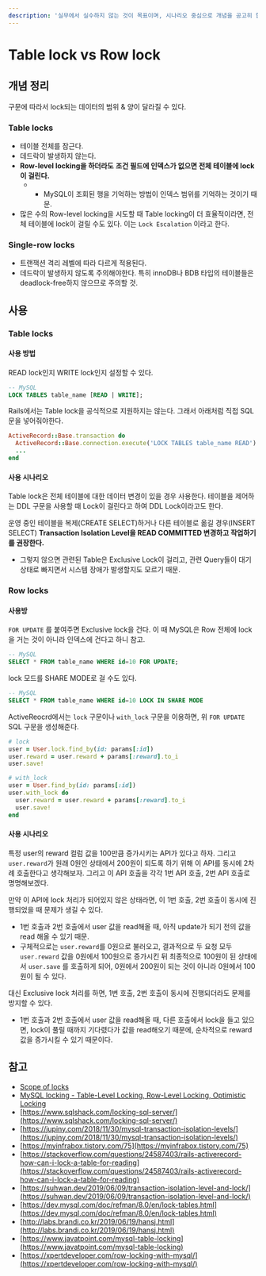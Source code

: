 ```yaml
---
description: '실무에서 실수하지 않는 것이 목표이며, 시나리오 중심으로 개념을 공고히 합니다.'
---
```


# Table lock vs Row lock

## 개념 정리

구문에 따라서 lock되는 데이터의 범위 & 양이 달라질 수 있다.

### Table locks

* 테이블 전체를 잠근다.
* 데드락이 발생하지 않는다.
* **Row-level locking을 하더라도** **조건 필드에 인덱스가 없으면 전체 테이블에 lock이 걸린다.**
  * * MySQL이 조회된 행을 기억하는 방법이 인덱스 범위를 기억하는 것이기 때문.
* 많은 수의 Row-level locking을 시도할 때 Table locking이 더 효율적이라면, 전체 테이블에 lock이 걸릴 수도 있다. 이는 `Lock Escalation` 이라고 한다.

### Single-row locks

* 트랜잭션 격리 레벨에 따라 다르게 적용된다.
* 데드락이 발생하지 않도록 주의해야한다. 특히 innoDB나 BDB 타입의 테이블들은 deadlock-free하지 않으므로 주의할 것.

## 사용

### Table locks

#### 사용 방법

READ lock인지 WRITE lock인지 설정할 수 있다.

```sql
-- MySQL
LOCK TABLES table_name [READ | WRITE];
```

Rails에서는 Table lock을 공식적으로 지원하지는 않는다. 그래서 아래처럼 직접 SQL문을 넣어줘야한다.

```ruby
ActiveRecord::Base.transaction do
  ActiveRecord::Base.connection.execute('LOCK TABLES table_name READ')
  ...
end
```

#### 사용 시나리오

Table lock은 전체 테이블에 대한 데이터 변경이 있을 경우 사용한다. 테이블을 제어하는 DDL 구문을 사용할 때 Lock이 걸린다고 하여 DDL Lock이라고도 한다.

운영 중인 테이블을 복제\(CREATE SELECT\)하거나 다른 테이블로 옮길 경우\(INSERT SELECT\) **Transaction Isolation Level을 READ COMMITTED 변경하고 작업하기를 권장한다.**

* 그렇지 않으면 관련된 Table은 Exclusive Lock이 걸리고, 관련 Query들이 대기 상태로 빠지면서 시스템 장애가 발생할지도 모르기 때문.

### Row locks

#### 사용방

`FOR UPDATE` 를 붙여주면 Exclusive lock을 건다. 이 때 MySQL은 Row 전체에 lock을 거는 것이 아니라 인덱스에 건다고 하니 참고.

```sql
-- MySQL
SELECT * FROM table_name WHERE id=10 FOR UPDATE;
```

lock 모드를 SHARE MODE로 걸 수도 있다.

```sql
-- MySQL
SELECT * FROM table_name WHERE id=10 LOCK IN SHARE MODE
```

ActiveReocrd에서는 `lock` 구문이나 `with_lock` 구문을 이용하면, 위 `FOR UPDATE` SQL 구문을 생성해준다.

```ruby
# lock
user = User.lock.find_by(id: params[:id])
user.reward = user.reward + params[:reward].to_i
user.save!

# with_lock
user = User.find_by(id: params[:id])
user.with_lock do
  user.reward = user.reward + params[:reward].to_i
  user.save!
end
```

#### 사용 시나리오

특정 user의 reward 컬럼 값을 100만큼 증가시키는 API가 있다고 하자.  그리고 `user.reward`가 원래 0원인 상태에서 200원이 되도록 하기 위해 이 API를 동시에 2차례 호출한다고 생각해보자. 그리고 이 API 호출을 각각 1번 API 호출, 2번 API 호출로 명명해보겠다.

만약 이 API에 lock 처리가 되어있지 않은 상태라면, 이 1번 호출, 2번 호출이 동시에 진행되었을 때 문제가 생길 수 있다.

* 1번 호출과 2번 호출에서 user 값을 read해올 때, 아직 update가 되기 전의 값을 read 해올 수 있기 때문.
* 구체적으로는 `user.reward`를 0원으로 불러오고, 결과적으로 두 요청 모두 `user.reward` 값을 0원에서 100원으로 증가시킨 뒤 최종적으로 100원이 된 상태에서 `user.save` 를 호출하게 되어, 0원에서 200원이 되는 것이 아니라 0원에서 100원이 될 수 있다.

대신 Exclusive lock 처리를 하면, 1번 호출, 2번 호출이 동시에 진행되더라도 문제를 방지할 수 있다.

* 1번 호출과 2번 호출에서 user 값을 read해올 때, 다른 호출에서 lock을 들고 있으면, lock이 풀릴 때까지 기다렸다가 값을 read해오기 때문에, 순차적으로 reward 값을 증가시킬 수 있기 때문이다.

## 참고

* [Scope of locks](https://docs.oracle.com/javadb/10.6.2.1/devguide/rdevconcepts8424.html)
* [MySQL locking - Table-Level Locking, Row-Level Locking, Optimistic Locking](https://offbyone.tistory.com/225)
* [https://www.sqlshack.com/locking-sql-server/](https://www.sqlshack.com/locking-sql-server/)
* [https://jupiny.com/2018/11/30/mysql-transaction-isolation-levels/](https://jupiny.com/2018/11/30/mysql-transaction-isolation-levels/)
* [https://myinfrabox.tistory.com/75](https://myinfrabox.tistory.com/75)
* [https://stackoverflow.com/questions/24587403/rails-activerecord-how-can-i-lock-a-table-for-reading](https://stackoverflow.com/questions/24587403/rails-activerecord-how-can-i-lock-a-table-for-reading)
* [https://suhwan.dev/2019/06/09/transaction-isolation-level-and-lock/](https://suhwan.dev/2019/06/09/transaction-isolation-level-and-lock/)
* [https://dev.mysql.com/doc/refman/8.0/en/lock-tables.html](https://dev.mysql.com/doc/refman/8.0/en/lock-tables.html)
* [http://labs.brandi.co.kr/2019/06/19/hansj.html](http://labs.brandi.co.kr/2019/06/19/hansj.html)
* [https://www.javatpoint.com/mysql-table-locking](https://www.javatpoint.com/mysql-table-locking)
* [https://xpertdeveloper.com/row-locking-with-mysql/](https://xpertdeveloper.com/row-locking-with-mysql/)



